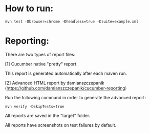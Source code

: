 How to run:
===========

`mvn test -Dbrowser=chrome -Dheadless=true -Dsuite=example.xml`

Reporting:
==========

There are two types of report files:

[1] Cucumber native "pretty" report. 

This report is generated automatically after each maven run.

[2] Advanced HTML report by damianszczepanik (https://github.com/damianszczepanik/cucumber-reporting)

Run the following command in order to generate the advanced report: 

`mvn verify -DskipTests=true` 

All reports are saved in the "target" folder.

All reports have screenshots on test failures by default.